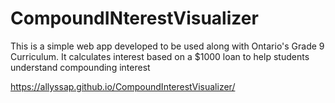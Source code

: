 # CompoundINterestVisualizer

This is a simple web app developed to be used along with Ontario's Grade 9 Curriculum. It calculates interest based on a $1000 loan to help students understand compounding interest

 https://allyssap.github.io/CompoundInterestVisualizer/
